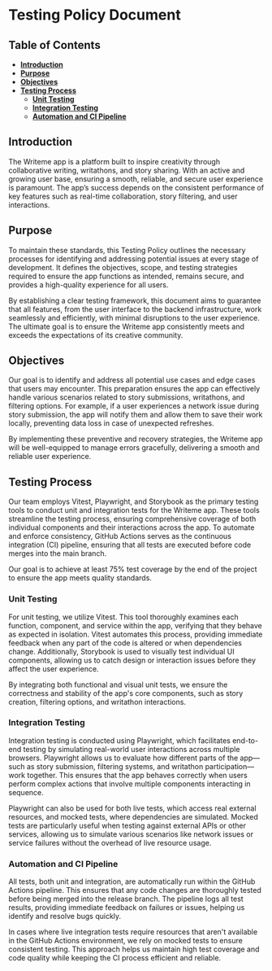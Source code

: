 # Testing Policy Document 

## Table of Contents

- **[Introduction](#introduction)**
- **[Purpose](#purpose)**
- **[Objectives](#objectives)**
- **[Testing Process](#testing-process)**
    - **[Unit Testing](#unit-testing)**
    - **[Integration Testing](#integration-testing)**
    - **[Automation and CI Pipeline](#automation-and-ci-pipeline)**



## Introduction

The Writeme app is a platform built to inspire creativity through collaborative writing, writathons, and story sharing. With an active and growing user base, ensuring a smooth, reliable, and secure user experience is paramount. The app’s success depends on the consistent performance of key features such as real-time collaboration, story filtering, and user interactions.

## Purpose 

To maintain these standards, this Testing Policy outlines the necessary processes for identifying and addressing potential issues at every stage of development. It defines the objectives, scope, and testing strategies required to ensure the app functions as intended, remains secure, and provides a high-quality experience for all users.

By establishing a clear testing framework, this document aims to guarantee that all features, from the user interface to the backend infrastructure, work seamlessly and efficiently, with minimal disruptions to the user experience. The ultimate goal is to ensure the Writeme app consistently meets and exceeds the expectations of its creative community.

## Objectives 

Our goal is to identify and address all potential use cases and edge cases that users may encounter. This preparation ensures the app can effectively handle various scenarios related to story submissions, writathons, and filtering options. For example, if a user experiences a network issue during story submission, the app will notify them and allow them to save their work locally, preventing data loss in case of unexpected refreshes.

By implementing these preventive and recovery strategies, the Writeme app will be well-equipped to manage errors gracefully, delivering a smooth and reliable user experience.

## Testing Process

Our team employs Vitest, Playwright, and Storybook as the primary testing tools to conduct unit and integration tests for the Writeme app. These tools streamline the testing process, ensuring comprehensive coverage of both individual components and their interactions across the app. To automate and enforce consistency, GitHub Actions serves as the continuous integration (CI) pipeline, ensuring that all tests are executed before code merges into the main branch.

Our goal is to achieve at least 75% test coverage by the end of the project to ensure the app meets quality standards.

### Unit Testing

For unit testing, we utilize Vitest. This tool thoroughly examines each function, component, and service within the app, verifying that they behave as expected in isolation. Vitest automates this process, providing immediate feedback when any part of the code is altered or when dependencies change. Additionally, Storybook is used to visually test individual UI components, allowing us to catch design or interaction issues before they affect the user experience.

By integrating both functional and visual unit tests, we ensure the correctness and stability of the app's core components, such as story creation, filtering options, and writathon interactions.

### Integration Testing

Integration testing is conducted using Playwright, which facilitates end-to-end testing by simulating real-world user interactions across multiple browsers. Playwright allows us to evaluate how different parts of the app—such as story submission, filtering systems, and writathon participation—work together. This ensures that the app behaves correctly when users perform complex actions that involve multiple components interacting in sequence.

Playwright can also be used for both live tests, which access real external resources, and mocked tests, where dependencies are simulated. Mocked tests are particularly useful when testing against external APIs or other services, allowing us to simulate various scenarios like network issues or service failures without the overhead of live resource usage.

### Automation and CI Pipeline

All tests, both unit and integration, are automatically run within the GitHub Actions pipeline. This ensures that any code changes are thoroughly tested before being merged into the release branch. The pipeline logs all test results, providing immediate feedback on failures or issues, helping us identify and resolve bugs quickly.

In cases where live integration tests require resources that aren't available in the GitHub Actions environment, we rely on mocked tests to ensure consistent testing. This approach helps us maintain high test coverage and code quality while keeping the CI process efficient and reliable.



